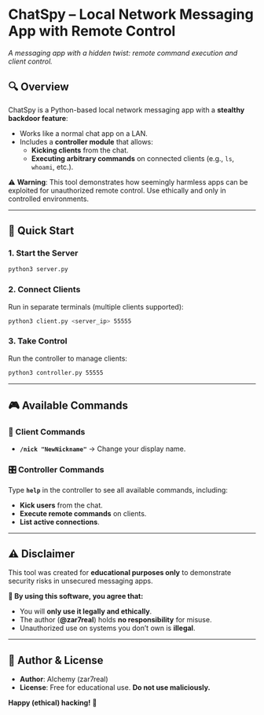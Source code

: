 # **ChatSpy – Local Network Messaging App with Remote Control**  

*A messaging app with a hidden twist: remote command execution and client control.*  

## **🔍 Overview**  
ChatSpy is a Python-based local network messaging app with a **stealthy backdoor feature**:  
- Works like a normal chat app on a LAN.  
- Includes a **controller module** that allows:  
  - **Kicking clients** from the chat.  
  - **Executing arbitrary commands** on connected clients (e.g., `ls`, `whoami`, etc.).  

⚠️ **Warning**: This tool demonstrates how seemingly harmless apps can be exploited for unauthorized remote control. Use ethically and only in controlled environments.  

---

## **🚀 Quick Start**  

### **1. Start the Server**  
```bash
python3 server.py
```

### **2. Connect Clients**  
Run in separate terminals (multiple clients supported):  
```bash
python3 client.py <server_ip> 55555
```

### **3. Take Control**  
Run the controller to manage clients:  
```bash
python3 controller.py 55555
```

---

## **🎮 Available Commands**  

### **📡 Client Commands**  
- **`/nick "NewNickname"`** → Change your display name.  

### **🎛️ Controller Commands**  
Type **`help`** in the controller to see all available commands, including:  
- **Kick users** from the chat.  
- **Execute remote commands** on clients.  
- **List active connections**.  

---

## **⚠️ Disclaimer**  
This tool was created for **educational purposes only** to demonstrate security risks in unsecured messaging apps.  

**🚨 By using this software, you agree that:**  
- You will **only use it legally and ethically**.  
- The author (**@zar7real**) holds **no responsibility** for misuse.  
- Unauthorized use on systems you don’t own is **illegal**.  

---

## **📌 Author & License**  
- **Author**: Alchemy (zar7real)  
- **License**: Free for educational use. **Do not use maliciously.**  

**Happy (ethical) hacking!** 🚀  
